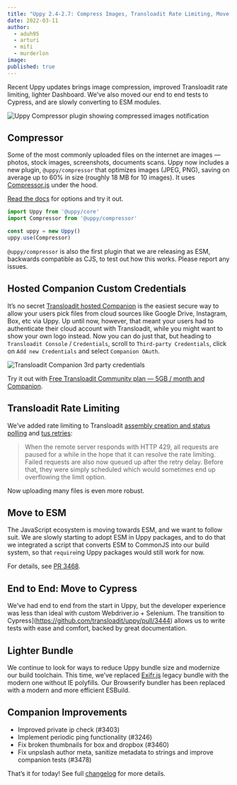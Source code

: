```yaml
---
title: "Uppy 2.4-2.7: Compress Images, Transloadit Rate Limiting, Move to ESM" 
date: 2022-03-11
author: 
  - aduh95
  - arturi
  - mifi
  - murderlon
image: 
published: true
---
```


Recent Uppy updates brings image compression, improved Transloadit rate limiting, lighter Dashboard. We’ve also moved our end to end tests to Cypress, and are slowly converting to ESM modules.

<img class="border" alt="Uppy Compressor plugin showing compressed images notification" src="/images/blog/2.4-2.7/compressor.jpg">

<!--more-->

## Compressor

Some of the most commonly uploaded files on the internet are images — photos, stock images, screenshots, documents scans. Uppy now includes a new plugin, `@uppy/compressor` that optimizes images (JPEG, PNG), saving on average up to 60% in size (roughly 18 MB for 10 images). It uses [Compressor.js](https://github.com/fengyuanchen/compressorjs) under the hood.

[Read the docs](https://uppy.io/docs/compressor/) for options and try it out.

```js
import Uppy from '@uppy/core'
import Compressor from '@uppy/compressor'

const uppy = new Uppy()
uppy.use(Compressor)
```

`@uppy/compressor` is also the first plugin that we are releasing as ESM, backwards compatible as CJS, to test out how this works. Please report any issues.

## Hosted Companion Custom Credentials

It’s no secret [Transloadit hosted Companion](https://transloadit.com/docs/sdks/uppy/) is the easiest secure way to allow your users pick files from cloud sources like Google Drive, Instagram, Box, etc via Uppy. Up until now, however, that meant your users had to authenticate their cloud account with Transloadit, while you might want to show your own logo instead. Now you can do just that, but heading to `Transloadit Console` / `Credentials`, scroll to `Third-party Credentials`, click on `Add new Credentials` and select `Companion OAuth`.

<img class="border" alt="Transloadit Companion 3rd party credentials" src="/images/blog/2.4-2.7/companion-3rd-party-oauth.jpg">

Try it out with [Free Transloadit Community plan — 5GB / month and Companion](https://transloadit.com/pricing/).

## Transloadit Rate Limiting

We’ve added rate limiting to Transloadit [assembly creation and status polling](https://github.com/transloadit/uppy/pull/3429) and [tus retries](https://github.com/transloadit/uppy/pull/3394):

> When the remote server responds with HTTP 429, all requests are paused for a while in the hope that it can resolve the rate limiting. Failed requests are also now queued up after the retry delay. Before that, they were simply scheduled which would sometimes end up overflowing the limit option.

Now uploading many files is even more robust.

## Move to ESM

The JavaScript ecosystem is moving towards ESM, and we want to follow suit. We are slowly starting to adopt ESM in Uppy packages, and to do that we integrated a script that converts ESM to CommonJS into our build system, so that `require`ing Uppy packages would still work for now.

For details, see [PR 3468](https://github.com/transloadit/uppy/pull/3468).

## End to End: Move to Cypress

We’ve had end to end from the start in Uppy, but the developer experience was less than ideal with custom Webdriver.io + Selenium. The transition to Cypress]\(https://github.com/transloadit/uppy/pull/3444) allows us to write tests with ease and comfort, backed by great documentation.

## Lighter Bundle

We continue to look for ways to reduce Uppy bundle size and modernize our build toolchain. This time, we’ve replaced [Exifr.js](https://github.com/exif-js/exif-js) legacy bundle with the modern one without IE polyfills. Our Browserify bundler has been replaced with a modern and more efficient ESBuild.

## Companion Improvements

* Improved private ip check (#3403)
* Implement periodic ping functionality (#3246)
* Fix broken thumbnails for box and dropbox (#3460)
* Fix unpslash author meta, sanitize metadata to strings and improve companion tests (#3478)

That’s it for today! See full [changelog](https://github.com/transloadit/uppy/blob/master/CHANGELOG.md#1300) for more details.
